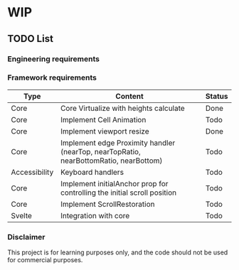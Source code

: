 # WIP
## TODO List

### Engineering requirements

### Framework requirements
| Type | Content | Status |
| ---- | ------- | ------ |
| Core | Core Virtualize with heights calculate | Done |
| Core | Implement Cell Animation | Todo |
| Core | Implement viewport resize | Done |
| Core | Implement edge Proximity handler (nearTop, nearTopRatio, nearBottomRatio, nearBottom) | Todo |
| Accessibility | Keyboard handlers | Todo |
| Core | Implement initialAnchor prop for controlling the initial scroll position | Todo |
| Core | Implement ScrollRestoration | Todo |
| Svelte | Integration with core | Todo |

### Disclaimer
This project is for learning purposes only, and the code should not be used for commercial purposes.
